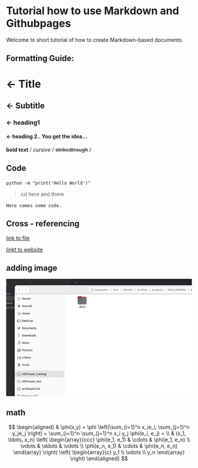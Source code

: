# Tutorial how to use Markdown and Githubpages
Welcome to short tutorial of how to create Markdown-based documents.
## Formatting Guide:

# <- Title
## <- Subtitle
### <- heading1
#### <- heading 2.. You get the idea...

**bold text** / _cursive_ / ~~strikedtrough~~ / 

## Code
`
python -m "print('Hello World')"
`
> cd here and there
>

~~~~~~~~
Here comes some code.
~~~~~~~~


## Cross - referencing
[link to file](README.md)

[linkt to website](https://www.optophysiology.uni-freiburg.de/)

## adding image
![test_image.png](images%2Ftest_image.png)


## math

$$
\begin{aligned}
  & \phi(x,y) = \phi \left(\sum_{i=1}^n x_ie_i, \sum_{j=1}^n y_je_j \right)
  = \sum_{i=1}^n \sum_{j=1}^n x_i y_j \phi(e_i, e_j) = \\
  & (x_1, \ldots, x_n) \left( \begin{array}{ccc}
      \phi(e_1, e_1) & \cdots & \phi(e_1, e_n) \\
      \vdots & \ddots & \vdots \\
      \phi(e_n, e_1) & \cdots & \phi(e_n, e_n)
    \end{array} \right)
  \left( \begin{array}{c}
      y_1 \\
      \vdots \\
      y_n
    \end{array} \right)
\end{aligned}
$$



